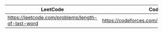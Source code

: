 |LeetCode   |Codeforces     |    
|-----------|---------------|
| https://leetcode.com/problems/length-of-last-word |   https://codeforces.com/problemset/problem/1445/A |
